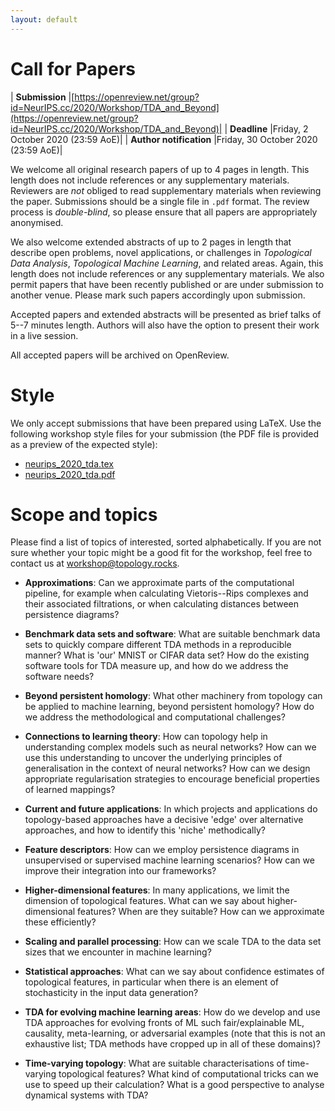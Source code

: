 ```yaml
---
layout: default
---
```


# Call for Papers

| **Submission**          |[https://openreview.net/group?id=NeurIPS.cc/2020/Workshop/TDA_and_Beyond](https://openreview.net/group?id=NeurIPS.cc/2020/Workshop/TDA_and_Beyond)|
| **Deadline**            |Friday,  2 October 2020 (23:59 AoE)|
| **Author notification** |Friday, 30 October 2020 (23:59 AoE)|

We welcome all original research papers of up to 4 pages in length. This
length does not include references or any supplementary materials. Reviewers 
are *not* obliged to read supplementary materials when reviewing the paper.
Submissions should be a single file in `.pdf` format. The review process
is *double-blind*, so please ensure that all papers are appropriately
anonymised.

We also welcome extended abstracts of up to 2 pages in length that
describe open problems, novel applications, or challenges in
*Topological Data Analysis*, *Topological Machine Learning*, and related
areas. Again, this length does not include references or any supplementary
materials. We also permit papers that have been recently published or are
under submission to another venue. Please mark such papers accordingly upon
submission.

Accepted papers and extended abstracts will be presented as brief talks
of 5--7 minutes length. Authors will also have the option to present
their work in a live session.

All accepted papers will be archived on OpenReview.

# Style

We only accept submissions that have been prepared using LaTeX. Use the
following workshop style files for your submission (the PDF file is
provided as a preview of the expected style):

- [neurips_2020_tda.tex](/assets/neurips_2020_tda.tex)
- [neurips_2020_tda.pdf](/assets/neurips_2020_tda.pdf)

# Scope and topics

Please find a list of topics of interested, sorted alphabetically. If
you are not sure whether your topic might be a good fit for the
workshop, feel free to contact us at [workshop@topology.rocks](mailto:workshop@topology.rocks).

-   **Approximations**: Can we approximate parts of the computational
    pipeline, for example when calculating Vietoris--Rips complexes and
    their associated filtrations, or when calculating distances between
    persistence diagrams?

-   **Benchmark data sets and software**: What are suitable benchmark
    data sets to quickly compare different TDA methods in a reproducible
    manner? What is 'our' MNIST or CIFAR data set? How do the existing
    software tools for TDA measure up, and how do we address the
    software needs?

-   **Beyond persistent homology**: What other machinery from topology
    can be applied to machine learning, beyond persistent homology? How
    do we address the methodological and computational challenges?

-   **Connections to learning theory**: How can topology help in
    understanding complex models such as neural networks? How can we use
    this understanding to uncover the underlying principles of
    generalisation in the context of neural networks? How can we design
    appropriate regularisation strategies to encourage beneficial
    properties of learned mappings?

-   **Current and future applications**: In which projects and
    applications do topology-based approaches have a decisive 'edge' over
    alternative approaches, and how to identify this 'niche'
    methodically?

-   **Feature descriptors**: How can we employ persistence diagrams in
    unsupervised or supervised machine learning scenarios? How can we
    improve their integration into our frameworks?

-   **Higher-dimensional features**: In many applications, we limit the
    dimension of topological features. What can we say about
    higher-dimensional features? When are they suitable? How can we
    approximate these efficiently?

-   **Scaling and parallel processing**: How can we scale TDA to the
    data set sizes that we encounter in machine learning?

-   **Statistical approaches**: What can we say about confidence
    estimates of topological features, in particular when there is an
    element of stochasticity in the input data generation?

-   **TDA for evolving machine learning areas**: How do we develop and
    use TDA approaches for evolving fronts of ML such fair/explainable
    ML, causality, meta-learning, or adversarial examples (note that
    this is not an exhaustive list; TDA methods have cropped up in all
    of these domains)?

-   **Time-varying topology**: What are suitable characterisations of
    time-varying topological features? What kind of computational tricks
    can we use to speed up their calculation? What is a good perspective
    to analyse dynamical systems with TDA?
